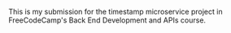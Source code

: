 This is my submission for the timestamp microservice project in FreeCodeCamp's Back End Development and APIs course.

